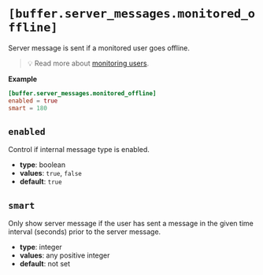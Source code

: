 # `[buffer.server_messages.monitored_offline]`

Server message is sent if a monitored user goes offline.

> 💡 Read more about [monitoring users](../../../guides/monitor-users.html).

**Example**

```toml
[buffer.server_messages.monitored_offline]
enabled = true
smart = 180
```

## `enabled`

Control if internal message type is enabled.

- **type**: boolean
- **values**: `true`, `false`
- **default**: `true`

## `smart`

Only show server message if the user has sent a message in the given time interval (seconds) prior to the server message.

- **type**: integer
- **values**: any positive integer
- **default**: not set
